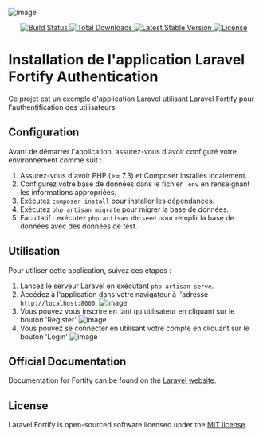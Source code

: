 ![image](https://github.com/omar-amrouss/LaravelFortity/assets/133509604/a946eb56-e5e8-495f-ab80-bd5f0c18a4d3)


<p align="center">
    <a href="https://github.com/laravel/fortify/actions">
        <img src="https://github.com/laravel/fortify/workflows/tests/badge.svg" alt="Build Status">
    </a>
    <a href="https://packagist.org/packages/laravel/fortify">
        <img src="https://img.shields.io/packagist/dt/laravel/fortify" alt="Total Downloads">
    </a>
    <a href="https://packagist.org/packages/laravel/fortify">
        <img src="https://img.shields.io/packagist/v/laravel/fortify" alt="Latest Stable Version">
    </a>
    <a href="https://packagist.org/packages/laravel/fortify">
        <img src="https://img.shields.io/packagist/l/laravel/fortify" alt="License">
    </a>
</p>

# Installation de l'application Laravel Fortify Authentication

Ce projet est un exemple d'application Laravel utilisant Laravel Fortify pour l'authentification des utilisateurs.

## Configuration

Avant de démarrer l'application, assurez-vous d'avoir configuré votre environnement comme suit :

1. Assurez-vous d'avoir PHP (>= 7.3) et Composer installés localement.
2. Configurez votre base de données dans le fichier `.env` en renseignant les informations appropriées.
3. Exécutez `composer install` pour installer les dépendances.
4. Exécutez `php artisan migrate` pour migrer la base de données.
5. Facultatif : exécutez `php artisan db:seed` pour remplir la base de données avec des données de test.

## Utilisation

Pour utiliser cette application, suivez ces étapes :

1. Lancez le serveur Laravel en exécutant `php artisan serve`.
2. Accédez à l'application dans votre navigateur à l'adresse `http://localhost:8000`.
   ![image](https://github.com/omar-amrouss/LaravelFortity/assets/133509604/c72431be-9e79-4dc4-9396-4e3ebf812f1f)
3. Vous pouvez vous inscrire en tant qu'utilisateur en cliquant sur le bouton 'Register'
   ![image](https://github.com/omar-amrouss/LaravelFortity/assets/133509604/97b90e99-e1b3-4af0-b79b-1ff630a368f1)
4. Vous pouvez se connecter en utilisant votre compte en cliquant sur le bouton 'Login'
   ![image](https://github.com/omar-amrouss/LaravelFortity/assets/133509604/c027483b-eaa8-442b-819b-e52fc100aec9)




## Official Documentation

Documentation for Fortify can be found on the [Laravel website](https://laravel.com/docs/fortify).


## License

Laravel Fortify is open-sourced software licensed under the [MIT license](LICENSE.md).
